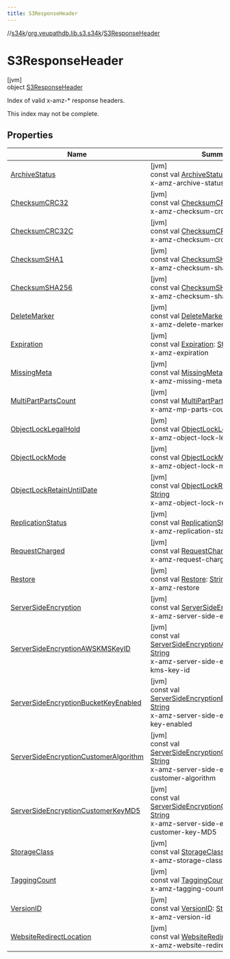 ```yaml
---
title: S3ResponseHeader
---
```

//[s34k](../../../index.html)/[org.veupathdb.lib.s3.s34k](../index.html)/[S3ResponseHeader](index.html)



# S3ResponseHeader



[jvm]\
object [S3ResponseHeader](index.html)

Index of valid x-amz-* response headers.



This index may not be complete.



## Properties


| Name | Summary |
|---|---|
| [ArchiveStatus](-archive-status.html) | [jvm]<br>const val [ArchiveStatus](-archive-status.html): [String](https://kotlinlang.org/api/latest/jvm/stdlib/kotlin/-string/index.html)<br>x-amz-archive-status |
| [ChecksumCRC32](-checksum-c-r-c32.html) | [jvm]<br>const val [ChecksumCRC32](-checksum-c-r-c32.html): [String](https://kotlinlang.org/api/latest/jvm/stdlib/kotlin/-string/index.html)<br>x-amz-checksum-crc32 |
| [ChecksumCRC32C](-checksum-c-r-c32-c.html) | [jvm]<br>const val [ChecksumCRC32C](-checksum-c-r-c32-c.html): [String](https://kotlinlang.org/api/latest/jvm/stdlib/kotlin/-string/index.html)<br>x-amz-checksum-crc32c |
| [ChecksumSHA1](-checksum-s-h-a1.html) | [jvm]<br>const val [ChecksumSHA1](-checksum-s-h-a1.html): [String](https://kotlinlang.org/api/latest/jvm/stdlib/kotlin/-string/index.html)<br>x-amz-checksum-sha1 |
| [ChecksumSHA256](-checksum-s-h-a256.html) | [jvm]<br>const val [ChecksumSHA256](-checksum-s-h-a256.html): [String](https://kotlinlang.org/api/latest/jvm/stdlib/kotlin/-string/index.html)<br>x-amz-checksum-sha256 |
| [DeleteMarker](-delete-marker.html) | [jvm]<br>const val [DeleteMarker](-delete-marker.html): [String](https://kotlinlang.org/api/latest/jvm/stdlib/kotlin/-string/index.html)<br>x-amz-delete-marker |
| [Expiration](-expiration.html) | [jvm]<br>const val [Expiration](-expiration.html): [String](https://kotlinlang.org/api/latest/jvm/stdlib/kotlin/-string/index.html)<br>x-amz-expiration |
| [MissingMeta](-missing-meta.html) | [jvm]<br>const val [MissingMeta](-missing-meta.html): [String](https://kotlinlang.org/api/latest/jvm/stdlib/kotlin/-string/index.html)<br>x-amz-missing-meta |
| [MultiPartPartsCount](-multi-part-parts-count.html) | [jvm]<br>const val [MultiPartPartsCount](-multi-part-parts-count.html): [String](https://kotlinlang.org/api/latest/jvm/stdlib/kotlin/-string/index.html)<br>x-amz-mp-parts-count |
| [ObjectLockLegalHold](-object-lock-legal-hold.html) | [jvm]<br>const val [ObjectLockLegalHold](-object-lock-legal-hold.html): [String](https://kotlinlang.org/api/latest/jvm/stdlib/kotlin/-string/index.html)<br>x-amz-object-lock-legal-hold |
| [ObjectLockMode](-object-lock-mode.html) | [jvm]<br>const val [ObjectLockMode](-object-lock-mode.html): [String](https://kotlinlang.org/api/latest/jvm/stdlib/kotlin/-string/index.html)<br>x-amz-object-lock-mode |
| [ObjectLockRetainUntilDate](-object-lock-retain-until-date.html) | [jvm]<br>const val [ObjectLockRetainUntilDate](-object-lock-retain-until-date.html): [String](https://kotlinlang.org/api/latest/jvm/stdlib/kotlin/-string/index.html)<br>x-amz-object-lock-retain-until-date |
| [ReplicationStatus](-replication-status.html) | [jvm]<br>const val [ReplicationStatus](-replication-status.html): [String](https://kotlinlang.org/api/latest/jvm/stdlib/kotlin/-string/index.html)<br>x-amz-replication-status |
| [RequestCharged](-request-charged.html) | [jvm]<br>const val [RequestCharged](-request-charged.html): [String](https://kotlinlang.org/api/latest/jvm/stdlib/kotlin/-string/index.html)<br>x-amz-request-charged |
| [Restore](-restore.html) | [jvm]<br>const val [Restore](-restore.html): [String](https://kotlinlang.org/api/latest/jvm/stdlib/kotlin/-string/index.html)<br>x-amz-restore |
| [ServerSideEncryption](-server-side-encryption.html) | [jvm]<br>const val [ServerSideEncryption](-server-side-encryption.html): [String](https://kotlinlang.org/api/latest/jvm/stdlib/kotlin/-string/index.html)<br>x-amz-server-side-encryption |
| [ServerSideEncryptionAWSKMSKeyID](-server-side-encryption-a-w-s-k-m-s-key-i-d.html) | [jvm]<br>const val [ServerSideEncryptionAWSKMSKeyID](-server-side-encryption-a-w-s-k-m-s-key-i-d.html): [String](https://kotlinlang.org/api/latest/jvm/stdlib/kotlin/-string/index.html)<br>x-amz-server-side-encryption-aws-kms-key-id |
| [ServerSideEncryptionBucketKeyEnabled](-server-side-encryption-bucket-key-enabled.html) | [jvm]<br>const val [ServerSideEncryptionBucketKeyEnabled](-server-side-encryption-bucket-key-enabled.html): [String](https://kotlinlang.org/api/latest/jvm/stdlib/kotlin/-string/index.html)<br>x-amz-server-side-encryption-bucket-key-enabled |
| [ServerSideEncryptionCustomerAlgorithm](-server-side-encryption-customer-algorithm.html) | [jvm]<br>const val [ServerSideEncryptionCustomerAlgorithm](-server-side-encryption-customer-algorithm.html): [String](https://kotlinlang.org/api/latest/jvm/stdlib/kotlin/-string/index.html)<br>x-amz-server-side-encryption-customer-algorithm |
| [ServerSideEncryptionCustomerKeyMD5](-server-side-encryption-customer-key-m-d5.html) | [jvm]<br>const val [ServerSideEncryptionCustomerKeyMD5](-server-side-encryption-customer-key-m-d5.html): [String](https://kotlinlang.org/api/latest/jvm/stdlib/kotlin/-string/index.html)<br>x-amz-server-side-encryption-customer-key-MD5 |
| [StorageClass](-storage-class.html) | [jvm]<br>const val [StorageClass](-storage-class.html): [String](https://kotlinlang.org/api/latest/jvm/stdlib/kotlin/-string/index.html)<br>x-amz-storage-class |
| [TaggingCount](-tagging-count.html) | [jvm]<br>const val [TaggingCount](-tagging-count.html): [String](https://kotlinlang.org/api/latest/jvm/stdlib/kotlin/-string/index.html)<br>x-amz-tagging-count |
| [VersionID](-version-i-d.html) | [jvm]<br>const val [VersionID](-version-i-d.html): [String](https://kotlinlang.org/api/latest/jvm/stdlib/kotlin/-string/index.html)<br>x-amz-version-id |
| [WebsiteRedirectLocation](-website-redirect-location.html) | [jvm]<br>const val [WebsiteRedirectLocation](-website-redirect-location.html): [String](https://kotlinlang.org/api/latest/jvm/stdlib/kotlin/-string/index.html)<br>x-amz-website-redirect-location |

